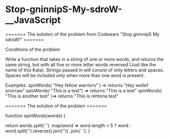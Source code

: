 # Stop-gninnipS-My-sdroW-__JavaScript

======= The solution of the problem from Codewars "Stop gninnipS My sdroW!" =======

Conditions of the problem

Write a function that takes in a string of one or more words, 
and returns the same string, but with all five or more letter words reversed (Just like the name of this Kata). 
Strings passed in will consist of only letters and spaces. 
Spaces will be included only when more than one word is present.

Examples: spinWords( "Hey fellow warriors" ) => returns "Hey wollef sroirraw" 
spinWords( "This is a test") => returns "This is a test" 
spinWords( "This is another test" )=> returns "This is rehtona test"

======= The solution of the problem =======

function spinWords(words) {

  return words.split(' ')
  .map(word => word.length < 5 ? word : word.split('').reverse().join(''))
  .join(' ');
}

